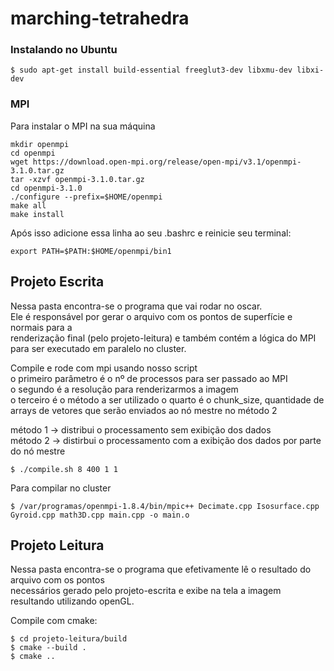 # marching-tetrahedra

### Instalando no Ubuntu
	
	$ sudo apt-get install build-essential freeglut3-dev libxmu-dev libxi-dev

### MPI

Para instalar o MPI na sua máquina
	
	mkdir openmpi
	cd openmpi
	wget https://download.open-mpi.org/release/open-mpi/v3.1/openmpi-3.1.0.tar.gz
	tar -xzvf openmpi-3.1.0.tar.gz
	cd openmpi-3.1.0
	./configure --prefix=$HOME/openmpi
	make all
	make install

Após isso adicione essa linha ao seu .bashrc e reinicie seu terminal:

	export PATH=$PATH:$HOME/openmpi/bin1



## Projeto Escrita

Nessa pasta encontra-se o programa que vai rodar no oscar.  
Ele é responsável por gerar o arquivo com os pontos de superfície e normais para a   
renderização final (pelo projeto-leitura) e também contém a lógica do MPI para ser executado 
  em paralelo no cluster.

Compile e rode com mpi usando nosso script  
o primeiro parâmetro é o nº de processos para ser passado ao MPI  
o segundo é a resolução para renderizarmos a imagem  
o terceiro é o método a ser utilizado
o quarto é o chunk_size, quantidade de arrays de vetores que serão enviados ao nó mestre no método 2

método 1 -> distribui o processamento sem exibição dos dados  
método 2 -> distirbui o processamento com a exibição dos dados por parte do nó mestre

	$ ./compile.sh 8 400 1 1
	
Para compilar no cluster

    $ /var/programas/openmpi-1.8.4/bin/mpic++ Decimate.cpp Isosurface.cpp Gyroid.cpp math3D.cpp main.cpp -o main.o	

## Projeto Leitura

Nessa pasta encontra-se o programa que efetivamente lê o resultado do arquivo com os pontos  
necessários gerado pelo projeto-escrita e exibe na tela a imagem resultando utilizando openGL.


Compile com cmake:
    
    $ cd projeto-leitura/build
    $ cmake --build .
    $ cmake ..
